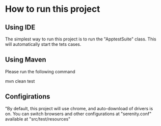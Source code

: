 # How to run this project
## Using IDE

The simplest way to run this project is to run the "ApptestSuite" class. This will automatically start the tets cases.

## Using Maven

Please run the following command

mvn clean test

## Configirations

"By default, this project will use chrome, and auto-download of drivers is on. You can switch browsers and other configurations at "serenity.conf" available at "src/test/resources" 